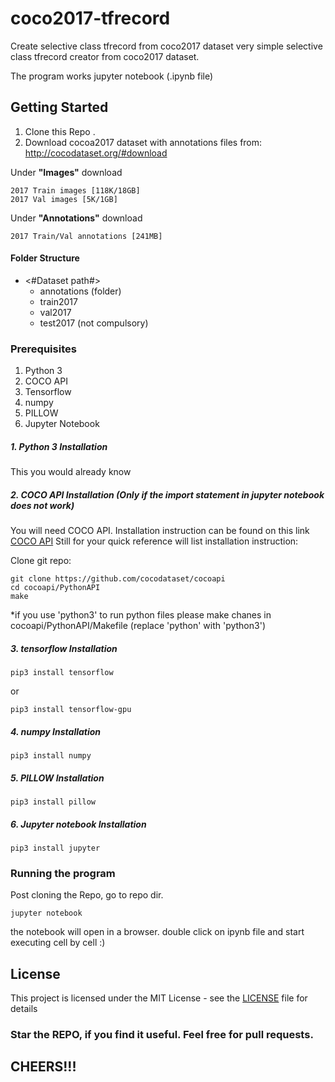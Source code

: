 # coco2017-tfrecord
Create selective class tfrecord from coco2017 dataset
very simple selective class tfrecord creator from coco2017 dataset.

The program works jupyter notebook (.ipynb file)

## Getting Started

1. Clone this Repo .
2. Download cocoa2017 dataset with annotations files from:
http://cocodataset.org/#download

Under **"Images"** download 
```
2017 Train images [118K/18GB]
2017 Val images [5K/1GB]
```

Under **"Annotations"** download 
```
2017 Train/Val annotations [241MB]
```
#### Folder Structure
 - <#Dataset path#>
	 - annotations (folder)
	 - train2017
	 - val2017
	 - test2017 (not compulsory)

### Prerequisites

1. Python 3
2. COCO API
3. Tensorflow
4. numpy
5. PILLOW
6. Jupyter Notebook 

##### 1. Python 3 Installation
This you would already know

##### 2. COCO API Installation (Only if the import statement in jupyter notebook does not work)
You will need COCO API. Installation instruction can be found on this link [COCO API](https://github.com/cocodataset/cocoapi)
Still for your quick reference will list installation instruction:

Clone git repo:
```
git clone https://github.com/cocodataset/cocoapi
cd cocoapi/PythonAPI
make
```
*if you use 'python3' to run python files please make chanes in cocoapi/PythonAPI/Makefile (replace 'python' with 'python3')

##### 3. tensorflow Installation
```
pip3 install tensorflow
```
or 
```
pip3 install tensorflow-gpu
```

##### 4. numpy Installation
```
pip3 install numpy
```

##### 5. PILLOW Installation
```
pip3 install pillow
```

##### 6. Jupyter notebook Installation
```
pip3 install jupyter
```

### Running the program

Post cloning the Repo, go to repo dir.

```
jupyter notebook
```
the notebook will open in a browser. double click on ipynb file and start executing cell by cell :)

## License

This project is licensed under the MIT License - see the [LICENSE](LICENSE) file for details

### Star the REPO, if you find it useful. Feel free for pull requests.
## CHEERS!!! 


